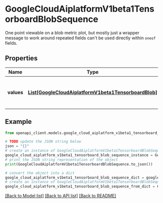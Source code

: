 # GoogleCloudAiplatformV1beta1TensorboardBlobSequence

One point viewable on a blob metric plot, but mostly just a wrapper message to work around repeated fields can't be used directly within `oneof` fields.

## Properties

Name | Type | Description | Notes
------------ | ------------- | ------------- | -------------
**values** | [**List[GoogleCloudAiplatformV1beta1TensorboardBlob]**](GoogleCloudAiplatformV1beta1TensorboardBlob.md) | List of blobs contained within the sequence. | [optional] 

## Example

```python
from openapi_client.models.google_cloud_aiplatform_v1beta1_tensorboard_blob_sequence import GoogleCloudAiplatformV1beta1TensorboardBlobSequence

# TODO update the JSON string below
json = "{}"
# create an instance of GoogleCloudAiplatformV1beta1TensorboardBlobSequence from a JSON string
google_cloud_aiplatform_v1beta1_tensorboard_blob_sequence_instance = GoogleCloudAiplatformV1beta1TensorboardBlobSequence.from_json(json)
# print the JSON string representation of the object
print(GoogleCloudAiplatformV1beta1TensorboardBlobSequence.to_json())

# convert the object into a dict
google_cloud_aiplatform_v1beta1_tensorboard_blob_sequence_dict = google_cloud_aiplatform_v1beta1_tensorboard_blob_sequence_instance.to_dict()
# create an instance of GoogleCloudAiplatformV1beta1TensorboardBlobSequence from a dict
google_cloud_aiplatform_v1beta1_tensorboard_blob_sequence_from_dict = GoogleCloudAiplatformV1beta1TensorboardBlobSequence.from_dict(google_cloud_aiplatform_v1beta1_tensorboard_blob_sequence_dict)
```
[[Back to Model list]](../README.md#documentation-for-models) [[Back to API list]](../README.md#documentation-for-api-endpoints) [[Back to README]](../README.md)


